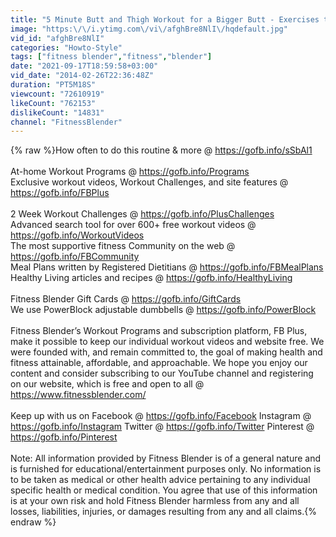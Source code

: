 ```yaml
---
title: "5 Minute Butt and Thigh Workout for a Bigger Butt - Exercises to Lift and Tone Your Butt and Thighs"
image: "https:\/\/i.ytimg.com\/vi\/afghBre8NlI\/hqdefault.jpg"
vid_id: "afghBre8NlI"
categories: "Howto-Style"
tags: ["fitness blender","fitness","blender"]
date: "2021-09-17T18:59:58+03:00"
vid_date: "2014-02-26T22:36:48Z"
duration: "PT5M18S"
viewcount: "72610919"
likeCount: "762153"
dislikeCount: "14831"
channel: "FitnessBlender"
---
```

{% raw %}How often to do this routine &amp; more @ <a rel="nofollow" target="blank" href="https://gofb.info/sSbAl1">https://gofb.info/sSbAl1</a><br /><br />At-home Workout Programs @ <a rel="nofollow" target="blank" href="https://gofb.info/Programs">https://gofb.info/Programs</a> <br />Exclusive workout videos, Workout Challenges, and site features @ <a rel="nofollow" target="blank" href="https://gofb.info/FBPlus">https://gofb.info/FBPlus</a> <br /><br />2 Week Workout Challenges @ <a rel="nofollow" target="blank" href="https://gofb.info/PlusChallenges">https://gofb.info/PlusChallenges</a> <br />Advanced search tool for over 600+ free workout videos @ <a rel="nofollow" target="blank" href="https://gofb.info/WorkoutVideos">https://gofb.info/WorkoutVideos</a> <br />The most supportive fitness Community on the web @ <a rel="nofollow" target="blank" href="https://gofb.info/FBCommunity">https://gofb.info/FBCommunity</a> <br />Meal Plans written by Registered Dietitians @ <a rel="nofollow" target="blank" href="https://gofb.info/FBMealPlans">https://gofb.info/FBMealPlans</a> <br />Healthy Living articles and recipes @ <a rel="nofollow" target="blank" href="https://gofb.info/HealthyLiving">https://gofb.info/HealthyLiving</a><br /><br />Fitness Blender Gift Cards @ <a rel="nofollow" target="blank" href="https://gofb.info/GiftCards">https://gofb.info/GiftCards</a> <br />We use PowerBlock adjustable dumbbells @ <a rel="nofollow" target="blank" href="https://gofb.info/PowerBlock">https://gofb.info/PowerBlock</a><br /><br />Fitness Blender’s Workout Programs and subscription platform, FB Plus, make it possible to keep our individual workout videos and website free. We were founded with, and remain committed to, the goal of making health and fitness attainable, affordable, and approachable. We hope you enjoy our content and consider subscribing to our YouTube channel and registering on our website, which is free and open to all @ <a rel="nofollow" target="blank" href="https://www.fitnessblender.com/">https://www.fitnessblender.com/</a> <br /><br />Keep up with us on Facebook @ <a rel="nofollow" target="blank" href="https://gofb.info/Facebook">https://gofb.info/Facebook</a> Instagram @ <a rel="nofollow" target="blank" href="https://gofb.info/Instagram">https://gofb.info/Instagram</a> Twitter @ <a rel="nofollow" target="blank" href="https://gofb.info/Twitter">https://gofb.info/Twitter</a> Pinterest @ <a rel="nofollow" target="blank" href="https://gofb.info/Pinterest">https://gofb.info/Pinterest</a><br /><br />Note: All information provided by Fitness Blender is of a general nature and is furnished for educational/entertainment purposes only. No information is to be taken as medical or other health advice pertaining to any individual specific health or medical condition. You agree that use of this information is at your own risk and hold Fitness Blender harmless from any and all losses, liabilities, injuries, or damages resulting from any and all claims.{% endraw %}

